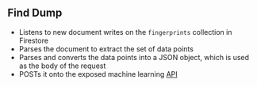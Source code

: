 ## Find Dump

- Listens to new document writes on the `fingerprints` collection in Firestore
- Parses the document to extract the set of data points
- Parses and converts the data points into a JSON object, which is used as the body of the request
- POSTs it onto the exposed machine learning [API](http://maps.goflo.in)